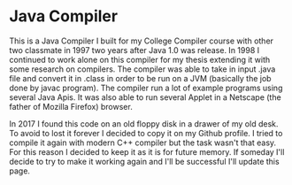 # Java Compiler

This is a Java Compiler I built for my College Compiler course with other two classmate in 1997 two years after Java 1.0 was release. In 1998 I continued to work alone on this compiler for my thesis extending it with some research on compilers. The compiler was able to take in input .java file and convert it in .class in order to be run on a JVM (basically the job done by javac program). The compiler run a lot of example programs using several Java Apis. It was also able to run several Applet in a Netscape (the father of Mozilla Firefox) browser.

In 2017 I found this code on an old floppy disk in a drawer of my old desk. To avoid to lost it forever I decided to copy it on my Github profile. I tried to compile it again with modern C++ compiler but the task wasn't that easy. For this reason I decided to keep it as it is for future memory. If someday I'll decide to try to make it working again and I'll be successful I'll update this page.


